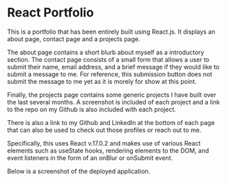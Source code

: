# React Portfolio

This is a portfolio that has been entirely built using React.js. It displays an about page, contact page and a projects page.

The about page contains a short blurb about myself as a introductory section. The contact page consists of a small form that allows a user to 
submit their name, email address, and a brief message if they would like to submit a message to me. For reference, this submission button does not 
submit the message to me yet as it is morely for show at this point.

Finally, the projects page contains some generic projects I have built over the last several months. A screenshot is included of each project and 
a link to the repo on my Github is also included with each project.

There is also a link to my Github and LinkedIn at the bottom of each page that can also be used to check out those profiles or reach out to me.

Specifically, this uses React v.17.0.2 and makes use of various React elements such as useState hooks, rendering elements to the DOM, and 
event listeners in the form of an onBlur or onSubmit event.

Below is a screenshot of the deployed application.
